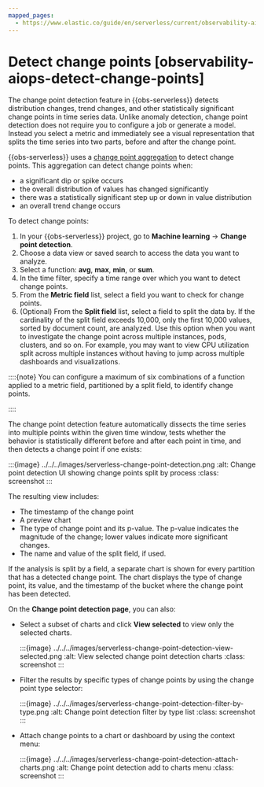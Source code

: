 ```yaml
---
mapped_pages:
  - https://www.elastic.co/guide/en/serverless/current/observability-aiops-detect-change-points.html
---
```


# Detect change points [observability-aiops-detect-change-points]

The change point detection feature in {{obs-serverless}} detects distribution changes, trend changes, and other statistically significant change points in time series data. Unlike anomaly detection, change point detection does not require you to configure a job or generate a model. Instead  you select a metric and immediately see a visual representation that splits the time series into two parts, before and after the change point.

{{obs-serverless}} uses a [change point aggregation](https://www.elastic.co/guide/en/elasticsearch/reference/current/search-aggregations-change-point-aggregation.html) to detect change points. This aggregation can detect change points when:

* a significant dip or spike occurs
* the overall distribution of values has changed significantly
* there was a statistically significant step up or down in value distribution
* an overall trend change occurs

To detect change points:

1. In your {{obs-serverless}} project, go to **Machine learning** → **Change point detection**.
2. Choose a data view or saved search to access the data you want to analyze.
3. Select a function: **avg**, **max**, **min**, or **sum**.
4. In the time filter, specify a time range over which you want to detect change points.
5. From the **Metric field** list, select a field you want to check for change points.
6. (Optional) From the **Split field** list, select a field to split the data by. If the cardinality of the split field exceeds 10,000, only the first 10,000 values, sorted by document count, are analyzed. Use this option when you want to investigate the change point across multiple instances, pods, clusters, and so on. For example, you may want to view CPU utilization split across multiple instances without having to jump across multiple dashboards and visualizations.

::::{note}
You can configure a maximum of six combinations of a function applied to a metric field, partitioned by a split field, to identify change points.

::::


The change point detection feature automatically dissects the time series into multiple points within the given time window, tests whether the behavior is statistically different before and after each point in time, and then detects a change point if one exists:

:::{image} ../../../images/serverless-change-point-detection.png
:alt: Change point detection UI showing change points split by process
:class: screenshot
:::

The resulting view includes:

* The timestamp of the change point
* A preview chart
* The type of change point and its p-value. The p-value indicates the magnitude of the change; lower values indicate more significant changes.
* The name and value of the split field, if used.

If the analysis is split by a field, a separate chart is shown for every partition that has a detected change point. The chart displays the type of change point, its value, and the timestamp of the bucket where the change point has been detected.

On the **Change point detection page**, you can also:

* Select a subset of charts and click **View selected** to view only the selected charts.

    :::{image} ../../../images/serverless-change-point-detection-view-selected.png
    :alt: View selected change point detection charts
    :class: screenshot
    :::

* Filter the results by specific types of change points by using the change point type selector:

    :::{image} ../../../images/serverless-change-point-detection-filter-by-type.png
    :alt: Change point detection filter by type list
    :class: screenshot
    :::

* Attach change points to a chart or dashboard by using the context menu:

    :::{image} ../../../images/serverless-change-point-detection-attach-charts.png
    :alt: Change point detection add to charts menu
    :class: screenshot
    :::
